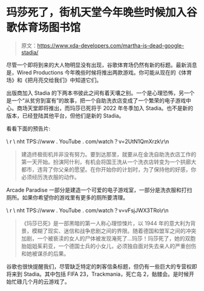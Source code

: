 # 玛莎死了，街机天堂今年晚些时候加入谷歌体育场图书馆

> 原文：<https://www.xda-developers.com/martha-is-dead-google-stadia/>

尽管一个即将到来的大人物明显没有出现，谷歌体育场仍然有新的标题。最新消息是，Wired Productions 今年晚些时候将推出两款游戏。你可能从现在的《体育场》和《把月亮交给我们》中知道它们。

出版商加入 Stadia 的下两本书彼此之间有着天壤之别。一个是心理恐怖，另一个是一个“从贫穷到富有”的故事，把一个自助洗衣店变成了一个繁荣的电子游戏中心。商场天堂即将推出，而玛莎已死将于 2022 年冬季加入 Stadia。也不是新的版本，已经登陆其他平台，但他们是新的 Stadia。

看看下面的预告片:

\ r \ nht TPS://www . YouTube . com/watch？v=2UtN1QmXrzk\r\n

> 建造终极街机并非没有努力。要到达那里，就要从在金洗自助洗衣店工作的第一天开始。扮演阿什利，有机会将国王洗从一个洗衣店转变为一个拱廊大都市，违背了你父亲的愿望。在你开始你的计划时，为了保持他的好感，你必须经历洗衣服的动作。

Arcade Paradise 一部分是建造一个可爱的电子游戏室，一部分是洗衣服和打扫厕所。如果你希望你的游戏里有更多的厕所要清理。

\ r \ nht TPS://www . YouTube . com/watch？v=vFsjJWX3TRo\r\n

> 《玛莎已死》是一部黑暗的第一人称心理惊悚片，以 1944 年的意大利为背景，模糊了现实、迷信和战争悲剧之间的界限。随着德国和盟军之间的冲突加剧，一个被亵渎的女人的尸体被发现淹死了…玛莎！玛莎死了，她的双胞胎姐姐茱莉亚，一个德国士兵的小女儿，必须独自面对失去亲人的严重创伤和她被谋杀的后果。

谷歌也很快提醒我们，尽管缺乏特定的刺客信条标题，但仍有一些巨大的专营权即将来到 Stadia。其中包括 FIFA 23，Trackmania，死亡岛 2，骷髅会。是时候开始忙碌几个月的云游戏了。